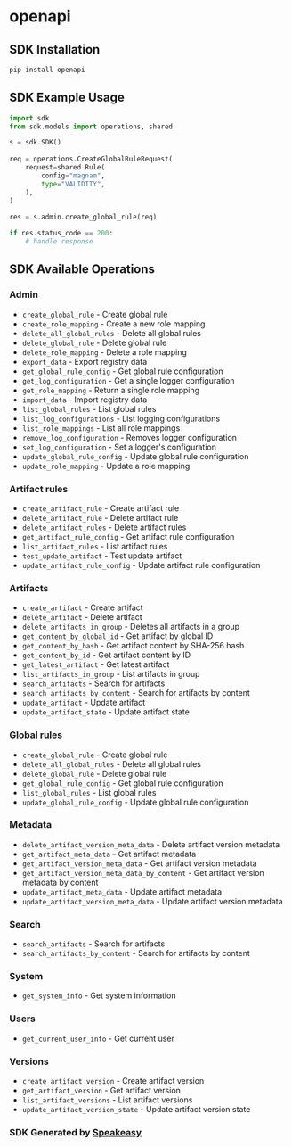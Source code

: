 # openapi

<!-- Start SDK Installation -->
## SDK Installation

```bash
pip install openapi
```
<!-- End SDK Installation -->

## SDK Example Usage
<!-- Start SDK Example Usage -->
```python
import sdk
from sdk.models import operations, shared

s = sdk.SDK()
    
req = operations.CreateGlobalRuleRequest(
    request=shared.Rule(
        config="magnam",
        type="VALIDITY",
    ),
)
    
res = s.admin.create_global_rule(req)

if res.status_code == 200:
    # handle response
```
<!-- End SDK Example Usage -->

<!-- Start SDK Available Operations -->
## SDK Available Operations

### Admin

* `create_global_rule` - Create global rule
* `create_role_mapping` - Create a new role mapping
* `delete_all_global_rules` - Delete all global rules
* `delete_global_rule` - Delete global rule
* `delete_role_mapping` - Delete a role mapping
* `export_data` - Export registry data
* `get_global_rule_config` - Get global rule configuration
* `get_log_configuration` - Get a single logger configuration
* `get_role_mapping` - Return a single role mapping
* `import_data` - Import registry data
* `list_global_rules` - List global rules
* `list_log_configurations` - List logging configurations
* `list_role_mappings` - List all role mappings
* `remove_log_configuration` - Removes logger configuration
* `set_log_configuration` - Set a logger's configuration
* `update_global_rule_config` - Update global rule configuration
* `update_role_mapping` - Update a role mapping

### Artifact rules

* `create_artifact_rule` - Create artifact rule
* `delete_artifact_rule` - Delete artifact rule
* `delete_artifact_rules` - Delete artifact rules
* `get_artifact_rule_config` - Get artifact rule configuration
* `list_artifact_rules` - List artifact rules
* `test_update_artifact` - Test update artifact
* `update_artifact_rule_config` - Update artifact rule configuration

### Artifacts

* `create_artifact` - Create artifact
* `delete_artifact` - Delete artifact
* `delete_artifacts_in_group` - Deletes all artifacts in a group
* `get_content_by_global_id` - Get artifact by global ID
* `get_content_by_hash` - Get artifact content by SHA-256 hash
* `get_content_by_id` - Get artifact content by ID
* `get_latest_artifact` - Get latest artifact
* `list_artifacts_in_group` - List artifacts in group
* `search_artifacts` - Search for artifacts
* `search_artifacts_by_content` - Search for artifacts by content
* `update_artifact` - Update artifact
* `update_artifact_state` - Update artifact state

### Global rules

* `create_global_rule` - Create global rule
* `delete_all_global_rules` - Delete all global rules
* `delete_global_rule` - Delete global rule
* `get_global_rule_config` - Get global rule configuration
* `list_global_rules` - List global rules
* `update_global_rule_config` - Update global rule configuration

### Metadata

* `delete_artifact_version_meta_data` - Delete artifact version metadata
* `get_artifact_meta_data` - Get artifact metadata
* `get_artifact_version_meta_data` - Get artifact version metadata
* `get_artifact_version_meta_data_by_content` - Get artifact version metadata by content
* `update_artifact_meta_data` - Update artifact metadata
* `update_artifact_version_meta_data` - Update artifact version metadata

### Search

* `search_artifacts` - Search for artifacts
* `search_artifacts_by_content` - Search for artifacts by content

### System

* `get_system_info` - Get system information

### Users

* `get_current_user_info` - Get current user

### Versions

* `create_artifact_version` - Create artifact version
* `get_artifact_version` - Get artifact version
* `list_artifact_versions` - List artifact versions
* `update_artifact_version_state` - Update artifact version state

<!-- End SDK Available Operations -->

### SDK Generated by [Speakeasy](https://docs.speakeasyapi.dev/docs/using-speakeasy/client-sdks)
